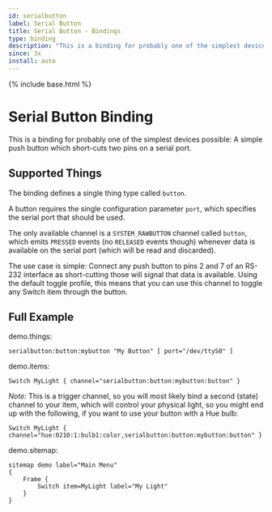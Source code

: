 ```yaml
---
id: serialbutton
label: Serial Button
title: Serial Button - Bindings
type: binding
description: "This is a binding for probably one of the simplest devices possible: A simple push button which short-cuts two pins on a serial port."
since: 3x
install: auto
---
```


<!-- Attention authors: Do not edit directly. Please add your changes to the appropriate source repository -->

{% include base.html %}

# Serial Button Binding

This is a binding for probably one of the simplest devices possible: A simple push button which short-cuts two pins on a serial port.

## Supported Things

The binding defines a single thing type called `button`.

A button requires the single configuration parameter `port`, which specifies the serial port that should be used. 

The only available channel is a `SYSTEM_RAWBUTTON` channel called `button`, which emits `PRESSED` events (no `RELEASED` events though) whenever data is available on the serial port (which will be read and discarded).

The use case is simple: Connect any push button to pins 2 and 7 of an RS-232 interface as short-cutting those will signal that data is available.
Using the default toggle profile, this means that you can use this channel to toggle any Switch item through the button.

## Full Example

demo.things:

```
serialbutton:button:mybutton "My Button" [ port="/dev/ttyS0" ]
```

demo.items:

```
Switch MyLight { channel="serialbutton:button:mybutton:button" }
```

_Note:_ This is a trigger channel, so you will most likely bind a second (state) channel to your item, which will control your physical light, so you might end up with the following, if you want to use your button with a Hue bulb:

```
Switch MyLight { channel="hue:0210:1:bulb1:color,serialbutton:button:mybutton:button" }
```

demo.sitemap:

```
sitemap demo label="Main Menu"
{
    Frame {
        Switch item=MyLight label="My Light"
    }
}
```
